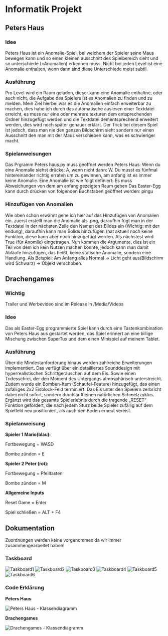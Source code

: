 # Informatik Projekt
## Peters Haus
### Idee
Peters Haus ist ein Anomalie-Spiel, bei welchem der Spieler seine Maus bewegen kann und so einen kleinen ausschnitt des Spielbereich sieht und so unterschiede (=Anomalien) erkennen muss. Nicht bei jeden Level ist eine Anomalie enthalten, wenn dann sind diese Unterschiede meist subtil.

### Ausführung
Pro Level wird ein Raum geladen, dieser kann eine Anomalie enthaltne, oder auch nicht, die Aufgabe des Spielers ist es Anomalien zu finden und zu melden. Mein Ziel hierbei war es die Anomalien einfach erweiterbar zu machen, dies habe ich durch das automatische auslesen einer Textdatei erreicht, es muss nur eine oder mehrere texturen dem entsprechenden Ordner hinzugefügt werden und die Textdatei dementsprechend erweitert werden, dies wird noch später genauer erklärt. Der Trick bei diesem Spiel ist jedoch, dass man nie den ganzen Bildschirm sieht sondern nur einen Ausschnitt den man mit der Maus verschieben kann, was es schwieriger macht.

### Spielanweisungen
Das Prgramm Peters haus.py muss geöffnet werden
Peters Haus: Wenn du eine Anomalie siehst drücke: A, wenn nicht dann: W. Du musst es fünfmal hintereinander richtig erraten um zu gewinnen, am anfang ist es immer keine Anomalie. 
Eine Anomalie ist wie folgt definiert: Es muss Abweichungen von dem am anfang gezeigten Raum geben
Das Easter-Egg kann durch drücken von folgenden Buchstaben geöffnet werden: pingu

### Hinzufügen von Anomalien
Wie oben schon erwähnt gehe ich hier auf das Hinzufügen von Anomalien ein. zuerst erstellt man die Anomalie als .png, daraufhin fügt man in der Textdatei in der nächsten Zeile den Namen des Bildes ein (Wichtig: mit der endung), daraufhin kann man Solids hinzufügen (hat aktuell noch keine Funktion, diese kann aber noch hinzugefügt werden. Als nächstest wird True (für Anomlie) eingetragen. Nun kommen die Argumente, dies ist ein Teil von dem ich kein Nutzen machen konnte, jedoch kann man damit Abläufe hinzufügen, das heißt, keine statische Anomalie, sondern eine Handlung. Als Beispiel: Am Anfang alles Normal -> Licht geht aus(Bildschirm wird Schwarz) -> Objekt verschoben.


## Drachengames
### Wichtig
Trailer und Werbevideo sind im Release in /Media/Videos

### Idee
Das als Easter-Egg programmierte Spiel kann durch eine Tastenkombination von Peters Haus aus gestartet werden, das Spiel erinnert an eine billige Mischung zwischen SuperTux und dem einen Minispiel auf meinem Tablet.

### Ausführung
Über die Mindestanforderung hinaus werden zahlreiche Erweiterungen implementiert. Das verfügt über ein detailliertes Sounddesign mit hyperrealistischen Schrittgeräuschen auf dem Eis. Sowie einen Todesschrei, der den Moment des Untergangs atmosphärisch unterstreicht. Zudem wurde ein Bomben-Item (Schaufel-Feature) hinzugefügt, das einen zufälliges 2x2 Eisblock-Feld terminiert. Das Eis unter den Spielern zerbricht dabei nicht sofort, sondern durchläuft einen natürlichen Schmelzzyklus. Ergänzt wird das gesamte Spielerlebnis durch die tragende „RESET“ Funktion gefördert, die nach jedem Sturz beide Spieler zufällig auf dem Spielfeld neu positioniert, als auch den Boden erneut vereist. 

### Spielanweisung

__Spieler 1 Mario(blau):__

Fortbewegung = WASD

Bombe zünden = E



__Spieler 2 Peter (rot):__

Fortbewegung = Pfeiltasten

Bombe zünden = M 



__Allgemeine Inputs__

Reset Game = Enter

Spiel schließen = ALT + F4

## Dokumentation
Zuordnungen werden keine vorgenommen da wir immer zusammengearbeitet haben!

### Taskboard
![Taskboard1](https://github.com/user-attachments/assets/54f889de-5f32-4316-a89f-12c12378c419)
![Taskboard2](https://github.com/user-attachments/assets/50d80ac8-b6f3-4388-91e2-cd07066d2003)
![Taskboard3](https://github.com/user-attachments/assets/085533f3-0ca6-49b3-b49b-12351d5ccc17)
![Taskboard4](https://github.com/user-attachments/assets/9ae04a1d-5599-4530-938c-788160103974)
![Taskboard5](https://github.com/user-attachments/assets/4f59507e-c01c-4394-aa3e-d46ebd13ac4f)
![Taskboard6](https://github.com/user-attachments/assets/78c17114-2304-4d0a-a250-c5c5a0df931d)

### Code Erklärung
__Peters Haus__

![Peters Haus - Klassendiagramm](https://github.com/user-attachments/assets/c0833adf-8d2d-4df4-9861-590e608449b8)

__Drachengames__

![Drachengames - Klassendiagramm](https://github.com/user-attachments/assets/03f8f42d-ae3f-4496-937d-cb451de2df6c)


